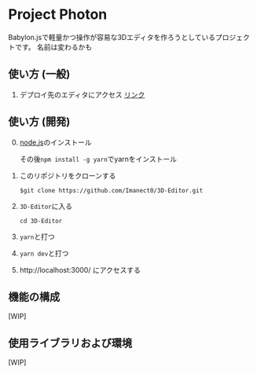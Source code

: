 # Project Photon

Babylon.jsで軽量かつ操作が容易な3Dエディタを作ろうとしているプロジェクトです。
名前は変わるかも


## 使い方 (一般)
1. デプロイ先のエディタにアクセス [リンク](https://photon-seven.vercel.app/editor/EditorPage)


## 使い方 (開発)

0. [node.js](https://nodejs.org/ja/)のインストール

   その後`npm install -g yarn`でyarnをインストール

1. このリポジトリをクローンする

   `$git clone https://github.com/Imanect0/3D-Editor.git`

2. `3D-Editor`に入る

   `cd 3D-Editor`

3. `yarn`と打つ
4. `yarn dev`と打つ
5. http://localhost:3000/ にアクセスする


## 機能の構成
[WIP]


## 使用ライブラリおよび環境
[WIP]
